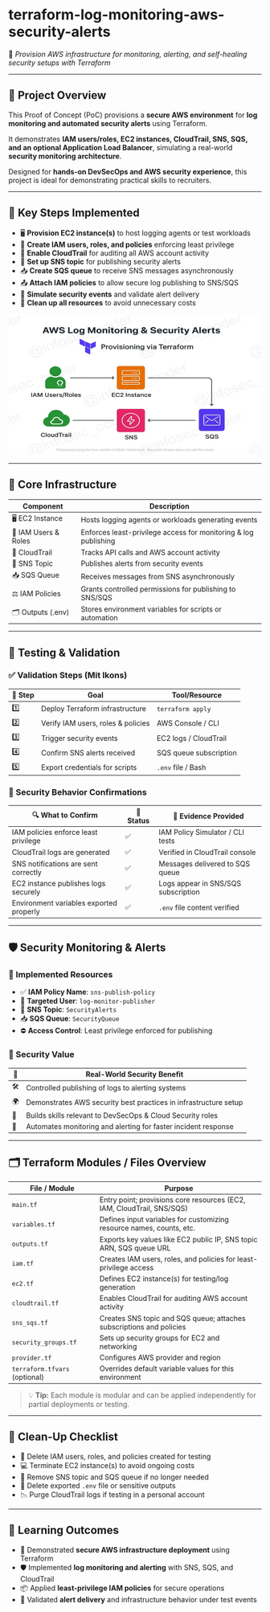 # terraform-log-monitoring-aws-security-alerts
🔁 *Provision AWS infrastructure for monitoring, alerting, and self-healing security setups with Terraform*

---

## 🧭 Project Overview

This Proof of Concept (PoC) provisions a **secure AWS environment** for **log monitoring and automated security alerts** using Terraform.  

It demonstrates **IAM users/roles, EC2 instances, CloudTrail, SNS, SQS, and an optional Application Load Balancer**, simulating a real-world **security monitoring architecture**.

Designed for **hands-on DevSecOps and AWS security experience**, this project is ideal for demonstrating practical skills to recruiters.

---

## 🚀 Key Steps Implemented

- 🖥️ **Provision EC2 instance(s)** to host logging agents or test workloads  
- 🛂 **Create IAM users, roles, and policies** enforcing least privilege  
- 📜 **Enable CloudTrail** for auditing all AWS account activity  
- 🔔 **Set up SNS topic** for publishing security alerts  
- 📥 **Create SQS queue** to receive SNS messages asynchronously  
- 📤 **Attach IAM policies** to allow secure log publishing to SNS/SQS  
- 🧪 **Simulate security events** and validate alert delivery  
- 🧹 **Clean up all resources** to avoid unnecessary costs  

![Alt Text](900x500_overview_WATERMARK_lc.jpg)

---

## 🧱 Core Infrastructure

| Component               | Description                                                              |
|-------------------------|--------------------------------------------------------------------------|
| 🖥️ EC2 Instance         | Hosts logging agents or workloads generating events                      |
| 🛂 IAM Users & Roles     | Enforces least-privilege access for monitoring & log publishing         |
| 📜 CloudTrail            | Tracks API calls and AWS account activity                                 |
| 🔔 SNS Topic             | Publishes alerts from security events                                    |
| 📥 SQS Queue             | Receives messages from SNS asynchronously                                 |
| ⚖️ IAM Policies          | Grants controlled permissions for publishing to SNS/SQS                  |
| 🗂 Outputs (.env)        | Stores environment variables for scripts or automation                   |

---

## 🧪 Testing & Validation

### ✅ Validation Steps (Mit Ikons)

| 🔢 Step | Goal                                 | Tool/Resource            |
|--------|-------------------------------------|-------------------------|
| 1️⃣     | Deploy Terraform infrastructure      | `terraform apply`       |
| 2️⃣     | Verify IAM users, roles & policies   | AWS Console / CLI       |
| 3️⃣     | Trigger security events              | EC2 logs / CloudTrail   |
| 4️⃣     | Confirm SNS alerts received          | SQS queue subscription  |
| 5️⃣     | Export credentials for scripts       | `.env` file / Bash      |

### 🧠 Security Behavior Confirmations

| 🔍 What to Confirm                         | 📌 Status | 🧾 Evidence Provided                     |
|------------------------------------------|-----------|----------------------------------------|
| IAM policies enforce least privilege      | ✅        | IAM Policy Simulator / CLI tests       |
| CloudTrail logs are generated             | ✅        | Verified in CloudTrail console          |
| SNS notifications are sent correctly      | ✅        | Messages delivered to SQS queue        |
| EC2 instance publishes logs securely      | ✅        | Logs appear in SNS/SQS subscription     |
| Environment variables exported properly   | ✅        | `.env` file content verified            |

---

## 🛡️ Security Monitoring & Alerts

### 🔐 Implemented Resources

- ✅ **IAM Policy Name**: `sns-publish-policy`  
- 👤 **Targeted User**: `log-monitor-publisher`  
- 🔔 **SNS Topic**: `SecurityAlerts`  
- 📥 **SQS Queue**: `SecurityQueue`  
- ⛔ **Access Control**: Least privilege enforced for publishing  

### 🎯 Security Value

| 🔐 | Real-World Security Benefit                                         |
|------|------------------------------------------------------------------|
| 🛠️ | Controlled publishing of logs to alerting systems                 |
| 🌍 | Demonstrates AWS security best practices in infrastructure setup |
| 💼 | Builds skills relevant to DevSecOps & Cloud Security roles       |
| 🚀 | Automates monitoring and alerting for faster incident response  |

---

## 🗂️ Terraform Modules / Files Overview

| File / Module                     | Purpose                                                                 |
|----------------------------------|-------------------------------------------------------------------------|
| `main.tf`                         | Entry point; provisions core resources (EC2, IAM, CloudTrail, SNS/SQS) |
| `variables.tf`                    | Defines input variables for customizing resource names, counts, etc.    |
| `outputs.tf`                      | Exports key values like EC2 public IP, SNS topic ARN, SQS queue URL     |
| `iam.tf`                          | Creates IAM users, roles, and policies for least-privilege access       |
| `ec2.tf`                          | Defines EC2 instance(s) for testing/log generation                      |
| `cloudtrail.tf`                   | Enables CloudTrail for auditing AWS account activity                    |
| `sns_sqs.tf`                      | Creates SNS topic and SQS queue; attaches subscriptions and policies    |
| `security_groups.tf`              | Sets up security groups for EC2 and networking                          |
| `provider.tf`                     | Configures AWS provider and region                                      |
| `terraform.tfvars` (optional)     | Overrides default variable values for this environment                  |

> 💡 **Tip:** Each module is modular and can be applied independently for partial deployments or testing.

---

## 🧹 Clean-Up Checklist

- 🧼 Delete IAM users, roles, and policies created for testing  
- 💻 Terminate EC2 instance(s) to avoid ongoing costs  
- 🔔 Remove SNS topic and SQS queue if no longer needed  
- 📄 Delete exported `.env` file or sensitive outputs  
- 📉 Purge CloudTrail logs if testing in a personal account  

---

## 🎯 Learning Outcomes

- 🔁 Demonstrated **secure AWS infrastructure deployment** using Terraform  
- 🛡️ Implemented **log monitoring and alerting** with SNS, SQS, and CloudTrail  
- 📦 Applied **least-privilege IAM policies** for secure operations  
- 🧪 Validated **alert delivery** and infrastructure behavior under test events

